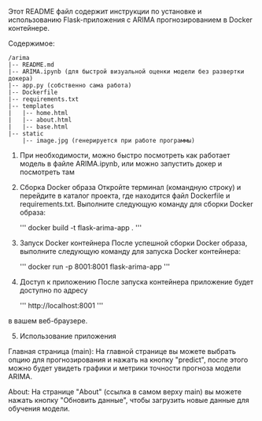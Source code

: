 Этот README файл содержит инструкции по установке и использованию Flask-приложения с ARIMA прогнозированием в Docker контейнере.

Содержимое: 

    /arima
    |-- README.md
    |-- ARIMA.ipynb (для быстрой визуальной оценки модели без развертки докера)
    |-- app.py (собственно сама работа)
    |-- Dockerfile
    |-- requirements.txt
    |-- templates
    |   |-- home.html
    |   |-- about.html
    |   |-- base.html
    |-- static
        |-- image.jpg (генерируется при работе программы)

1. При необходимости, можно быстро посмотреть как работает модель в файле ARIMA.ipynb, или можно запустить докер и посмотреть там

2. Сборка Docker образа
Откройте терминал (командную строку) и перейдите в каталог проекта, где находится файл Dockerfile и requirements.txt. Выполните следующую команду для сборки Docker образа:

    '''
    docker build -t flask-arima-app .
    '''

3. Запуск Docker контейнера
После успешной сборки Docker образа, выполните следующую команду для запуска Docker контейнера:

    '''
    docker run -p 8001:8001 flask-arima-app
    '''

4. Доступ к приложению
После запуска контейнера приложение будет доступно по адресу 

    '''
    http://localhost:8001
    '''
    
 в вашем веб-браузере.

5. Использование приложения

Главная страница (main): На главной странице вы можете выбрать опцию для прогнозирования и нажать на кнопку "predict", после этого можно будет увидеть графики и метрики точности прогноза модели ARIMA.

About: На странице "About" (ссылка в самом верху main) вы можете нажать кнопку "Обновить данные", чтобы загрузить новые данные для обучения модели.
